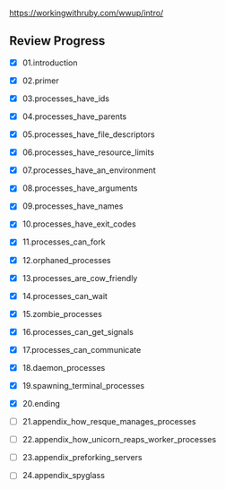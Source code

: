 https://workingwithruby.com/wwup/intro/

## Review Progress

- [x] 01.introduction
- [x] 02.primer
- [x] 03.processes_have_ids
- [x] 04.processes_have_parents
- [x] 05.processes_have_file_descriptors
- [x] 06.processes_have_resource_limits
- [x] 07.processes_have_an_environment
- [x] 08.processes_have_arguments
- [x] 09.processes_have_names
- [x] 10.processes_have_exit_codes
- [x] 11.processes_can_fork
- [x] 12.orphaned_processes
- [x] 13.processes_are_cow_friendly
- [x] 14.processes_can_wait
- [x] 15.zombie_processes
- [x] 16.processes_can_get_signals
- [x] 17.processes_can_communicate
- [x] 18.daemon_processes
- [x] 19.spawning_terminal_processes
- [x] 20.ending
- [ ] 21.appendix_how_resque_manages_processes
- [ ] 22.appendix_how_unicorn_reaps_worker_processes
- [ ] 23.appendix_preforking_servers
- [ ] 24.appendix_spyglass

